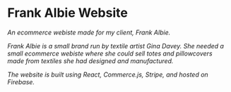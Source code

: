 <h1>Frank Albie Website</h1>
<p><i>An ecommerce webiste made for my client, Frank Albie. <i> </p>

<p> Frank Albie is a small brand run by textile artist Gina Davey. She needed a small ecommerce webiste where she could sell totes and pillowcovers made from textiles she had designed and manufactured. </n>

The website is built using React, Commerce.js, Stripe, and hosted on Firebase. </n>



